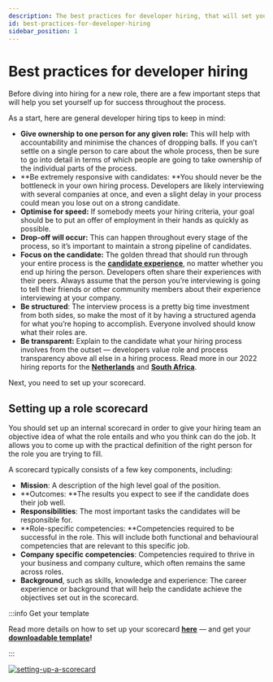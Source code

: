 ```yaml
---
description: The best practices for developer hiring, that will set you up for success throughout the hiring process.
id: best-practices-for-developer-hiring
sidebar_position: 1
---
```

# Best practices for developer hiring

Before diving into hiring for a new role, there are a few important steps that will help you set yourself up for success throughout the process. 

As a start, here are general developer hiring tips to keep in mind:

* **Give ownership to one person for any given role:** This will help with accountability and minimise the chances of dropping balls. If you can’t settle on a single person to care about the whole process, then be sure to go into detail in terms of which people are going to take ownership of the individual parts of the process. 
* **Be extremely responsive with candidates: **You should never be the bottleneck in your own hiring process. Developers are likely interviewing with several companies at once, and even a slight delay in your process could mean you lose out on a strong candidate. 
* **Optimise for speed:** If somebody meets your hiring criteria, your goal should be to put an offer of employment in their hands as quickly as possible.
* **Drop-off will occur:** This can happen throughout every stage of the process, so it’s important to maintain a strong pipeline of candidates.
* **Focus on the candidate:** The golden thread that should run through your entire process is the **[candidate experience](https://www.offerzen.com/blog/hiring-developers-why-a-candidates-experience-matters)**, no matter whether you end up hiring the person. Developers often share their experiences with their peers. Always assume that the person you’re interviewing is going to tell their friends or other community members about their experience interviewing at your company.
* **Be structured**: The interview process is a pretty big time investment from both sides, so make the most of it by having a structured agenda for what you’re hoping to accomplish. Everyone involved should know what their roles are. 
* **Be transparent:** Explain to the candidate what your hiring process involves from the outset — developers value role and process transparency above all else in a hiring process. Read more in our 2022 hiring reports for the **[Netherlands](https://www.offerzen.com/resources/software-developer-netherlands-hiring-report)** and **[South Africa](https://www.offerzen.com/resources/software-developer-south-africa-hiring-report)**.

Next, you need to set up your scorecard.

## Setting up a role scorecard

You should set up an internal scorecard in order to give your hiring team an objective idea of what the role entails and who you think can do the job. It allows you to come up with the practical definition of the right person for the role you are trying to fill. 

A scorecard typically consists of a few key components, including:

* **Mission**: A description of the high level goal of the position.
* **Outcomes: **The results you expect to see if the candidate does their job well.
* **Responsibilities**: The most important tasks the candidates will be responsible for.
* **Role-specific competencies: **Competencies required to be successful in the role. This will include both functional and behavioural competencies that are relevant to this specific job.
* **Company specific competencies**: Competencies required to thrive in your business and company culture, which often remains the same across roles.
* **Background**, such as skills, knowledge and experience: The career experience or background that will help the candidate achieve the objectives set out in the scorecard.

:::info Get your template

Read more details on how to set up your scorecard **[here](https://www.offerzen.com/blog/how-to-create-a-scorecard-for-a-new-role)** — and get your **[downloadable template](https://docs.google.com/document/d/1Nf6PhUQdeCjv9l4f1YCUojNNDU24A_1zxQvedo5BCZg/copy)!**

:::

[![setting-up-a-scorecard](pathname:///img/assets/setting-up-a-scorecard.svg)](https://www.offerzen.com/blog/how-to-create-a-scorecard-for-a-new-role) 